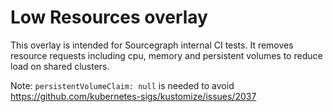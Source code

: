 # Low Resources overlay

This overlay is intended for Sourcegraph internal CI tests. It removes resource requests including cpu, memory and persistent volumes to reduce load on shared clusters. 

Note: `persistentVolumeClaim: null` is needed to avoid https://github.com/kubernetes-sigs/kustomize/issues/2037